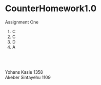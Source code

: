 # CounterHomework1.0

Assignment One
<br>
1. C<br>
2. C<br>
3. D
4. A<br>
<br><br><br>

Yohans Kasie 1358<br>
Akeber Sintayehu 1109<br>
